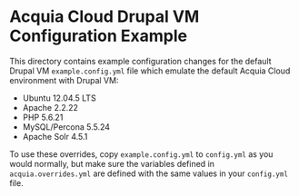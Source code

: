 # Acquia Cloud Drupal VM Configuration Example

This directory contains example configuration changes for the default Drupal VM `example.config.yml` file which emulate the default Acquia Cloud environment with Drupal VM:

  - Ubuntu 12.04.5 LTS
  - Apache 2.2.22
  - PHP 5.6.21
  - MySQL/Percona 5.5.24
  - Apache Solr 4.5.1

To use these overrides, copy `example.config.yml` to `config.yml` as you would normally, but make sure the variables defined in `acquia.overrides.yml` are defined with the same values in your `config.yml` file.
